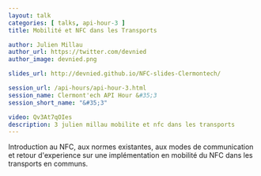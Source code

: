 ```yaml
---
layout: talk
categories: [ talks, api-hour-3 ]
title: Mobilité et NFC dans les Transports

author: Julien Millau
author_url: https://twitter.com/devnied
author_image: devnied.png

slides_url: http://devnied.github.io/NFC-slides-Clermontech/

session_url: /api-hours/api-hour-3.html
session_name: Clermont'ech API Hour &#35;3
session_short_name: "&#35;3"

video: Qv3At7qOIes
description: 3 julien millau mobilite et nfc dans les transports
---
```




Introduction au NFC, aux normes existantes, aux modes de communication et retour
d'experience sur une implémentation en mobilité du NFC dans les transports en
communs.
